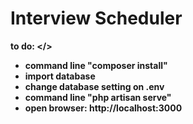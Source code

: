 # Interview Scheduler

<b> to do: </>
<ul>  
<li> command line "composer install"</li>
<li> import database</li>
<li> change database setting on .env</li>
<li> command line "php artisan serve"</li>
<li> open browser: http://localhost:3000</li>
